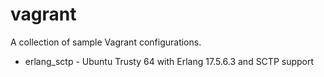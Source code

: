 # vagrant
A collection of sample Vagrant configurations.

* erlang_sctp - Ubuntu Trusty 64 with Erlang 17.5.6.3 and SCTP support
